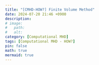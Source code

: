 ```yaml
---
title: "[CMHD-HOW?] Finite Volume Method"
date: 2024-07-20 21:46 +0900
description:
# image:
#   path:
#   alt:
category: [Computational MHD]
tags: [Computational MHD - HOW?]
pin: false
math: true
mermaid: true
---
```

